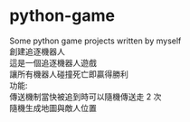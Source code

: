 # python-game
Some python game projects written by myself  
創建追逐機器人  
這是一個追逐機器人遊戲  
讓所有機器人碰撞死亡即贏得勝利  
功能:  
傳送機制當快被追到時可以隨機傳送走 2 次  
隨機生成地圖與敵人位置  
